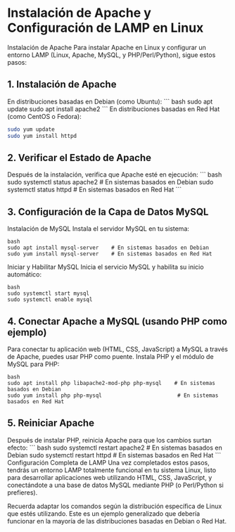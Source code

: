 <h1>Instalación de Apache y Configuración de LAMP en Linux</h1>
Instalación de Apache
Para instalar Apache en Linux y configurar un entorno LAMP (Linux, Apache, MySQL, y PHP/Perl/Python), sigue estos pasos:

<h2>1. Instalación de Apache</h2>
En distribuciones basadas en Debian (como Ubuntu):
```
bash
sudo apt update
sudo apt install apache2
```
En distribuciones basadas en Red Hat (como CentOS o Fedora):

```bash
sudo yum update
sudo yum install httpd
```
<h2>2. Verificar el Estado de Apache</h2>
Después de la instalación, verifica que Apache esté en ejecución:
```
bash
sudo systemctl status apache2   # En sistemas basados en Debian
sudo systemctl status httpd     # En sistemas basados en Red Hat
```
<h2>3. Configuración de la Capa de Datos MySQL</h2>
Instalación de MySQL
Instala el servidor MySQL en tu sistema:

```
bash
sudo apt install mysql-server    # En sistemas basados en Debian
sudo yum install mysql-server    # En sistemas basados en Red Hat
```
Iniciar y Habilitar MySQL
Inicia el servicio MySQL y habilita su inicio automático:

```
bash
sudo systemctl start mysql
sudo systemctl enable mysql
```
<h2>4. Conectar Apache a MySQL (usando PHP como ejemplo)</h2>
Para conectar tu aplicación web (HTML, CSS, JavaScript) a MySQL a través de Apache, puedes usar PHP como puente. Instala PHP y el módulo de MySQL para PHP:

```
bash
sudo apt install php libapache2-mod-php php-mysql    # En sistemas basados en Debian
sudo yum install php php-mysql                        # En sistemas basados en Red Hat
```
<h2>5. Reiniciar Apache</h2>
Después de instalar PHP, reinicia Apache para que los cambios surtan efecto:
```
bash
sudo systemctl restart apache2   # En sistemas basados en Debian
sudo systemctl restart httpd     # En sistemas basados en Red Hat
```
Configuración Completa de LAMP
Una vez completados estos pasos, tendrás un entorno LAMP totalmente funcional en tu sistema Linux, listo para desarrollar aplicaciones web utilizando HTML, CSS, JavaScript, y conectándote a una base de datos MySQL mediante PHP (o Perl/Python si prefieres).

Recuerda adaptar los comandos según la distribución específica de Linux que estés utilizando. Este es un ejemplo generalizado que debería funcionar en la mayoría de las distribuciones basadas en Debian o Red Hat.
